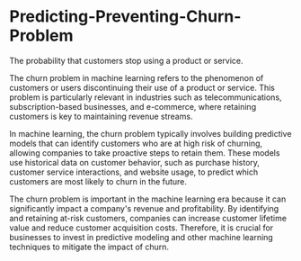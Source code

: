 # Predicting-Preventing-Churn-Problem
The probability that customers stop using a product or service.

The churn problem in machine learning refers to the phenomenon of customers or users discontinuing their use of a product or service. This problem is particularly relevant in industries such as telecommunications, subscription-based businesses, and e-commerce, where retaining customers is key to maintaining revenue streams.

In machine learning, the churn problem typically involves building predictive models that can identify customers who are at high risk of churning, allowing companies to take proactive steps to retain them. These models use historical data on customer behavior, such as purchase history, customer service interactions, and website usage, to predict which customers are most likely to churn in the future.

The churn problem is important in the machine learning era because it can significantly impact a company's revenue and profitability. By identifying and retaining at-risk customers, companies can increase customer lifetime value and reduce customer acquisition costs. Therefore, it is crucial for businesses to invest in predictive modeling and other machine learning techniques to mitigate the impact of churn.
